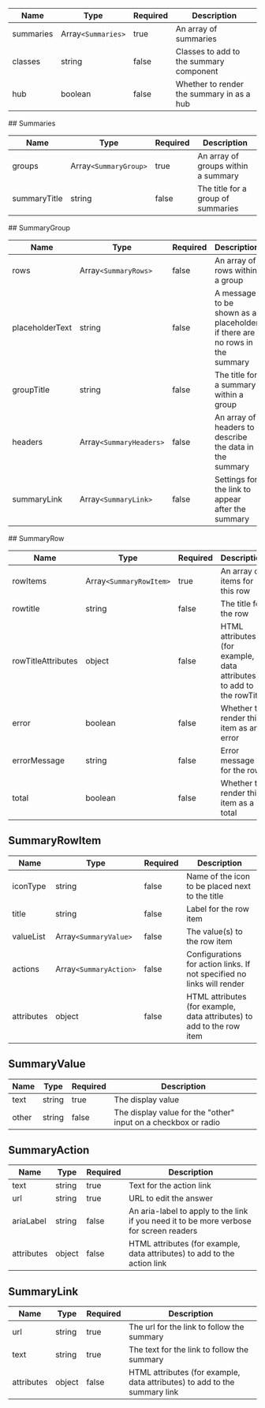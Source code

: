 | Name      | Type               | Required | Description                               |
| --------- | ------------------ | -------- | ----------------------------------------- |
| summaries | Array`<Summaries>` | true     | An array of summaries                     |
| classes   | string             | false    | Classes to add to the summary component   |
| hub       | boolean            | false    | Whether to render the summary in as a hub |

## Summaries

| Name         | Type                  | Required | Description                         |
| ------------ | --------------------- | -------- | ----------------------------------- |
| groups       | Array`<SummaryGroup>` | true     | An array of groups within a summary |
| summaryTitle | string                | false    | The title for a group of summaries  |

## SummaryGroup

| Name            | Type                    | Required | Description                                                                |
| --------------- | ----------------------- | -------- | -------------------------------------------------------------------------- |
| rows            | Array`<SummaryRows>`    | false    | An array of rows within a group                                            |
| placeholderText | string                  | false    | A message to be shown as a placeholder if there are no rows in the summary |
| groupTitle      | string                  | false    | The title for a summary within a group                                     |
| headers         | Array`<SummaryHeaders>` | false    | An array of headers to describe the data in the summary                    |
| summaryLink     | Array`<SummaryLink>`    | false    | Settings for the link to appear after the summary                          |

## SummaryRow

| Name               | Type                    | Required | Description                                                           |
| ------------------ | ----------------------- | -------- | --------------------------------------------------------------------- |
| rowItems           | Array`<SummaryRowItem>` | true     | An array of items for this row                                        |
| rowtitle           | string                  | false    | The title for the row                                                 |
| rowTitleAttributes | object                  | false    | HTML attributes (for example, data attributes) to add to the rowTitle |
| error              | boolean                 | false    | Whether to render this item as an error                               |
| errorMessage       | string                  | false    | Error message for the row                                             |
| total              | boolean                 | false    | Whether to render this item as a total                                |

## SummaryRowItem

| Name       | Type                   | Required | Description                                                            |
| ---------- | ---------------------- | -------- | ---------------------------------------------------------------------- |
| iconType   | string                 | false    | Name of the icon to be placed next to the title                        |
| title      | string                 | false    | Label for the row item                                                 |
| valueList  | Array`<SummaryValue>`  | false    | The value(s) to the row item                                           |
| actions    | Array`<SummaryAction>` | false    | Configurations for action links. If not specified no links will render |
| attributes | object                 | false    | HTML attributes (for example, data attributes) to add to the row item  |

## SummaryValue

| Name  | Type   | Required | Description                                                    |
| ----- | ------ | -------- | -------------------------------------------------------------- |
| text  | string | true     | The display value                                              |
| other | string | false    | The display value for the "other" input on a checkbox or radio |

## SummaryAction

| Name       | Type   | Required | Description                                                                             |
| ---------- | ------ | -------- | --------------------------------------------------------------------------------------- |
| text       | string | true     | Text for the action link                                                                |
| url        | string | true     | URL to edit the answer                                                                  |
| ariaLabel  | string | false    | An aria-label to apply to the link if you need it to be more verbose for screen readers |
| attributes | object | false    | HTML attributes (for example, data attributes) to add to the action link                |

## SummaryLink

| Name       | Type   | Required | Description                                                               |
| ---------- | ------ | -------- | ------------------------------------------------------------------------- |
| url        | string | true     | The url for the link to follow the summary                                |
| text       | string | true     | The text for the link to follow the summary                               |
| attributes | object | false    | HTML attributes (for example, data attributes) to add to the summary link |
